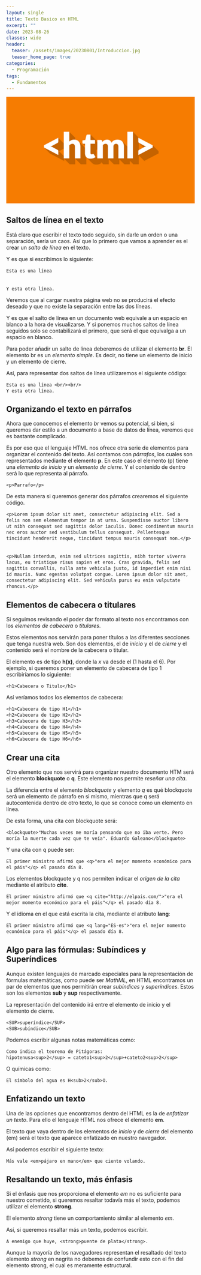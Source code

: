 ```yaml
---
layout: single
title: Texto Basico en HTML
excerpt: ""
date: 2023-08-26
classes: wide
header:
  teaser: /assets/images/20230801/Introduccion.jpg
  teaser_home_page: true
categories:
  - Programación
tags:
  - Fundamentos
---
```


![](/assets/images/20230801/Introduccion.jpg)

## Saltos de línea en el texto

Está claro que escribir el texto todo seguido, sin darle un orden o una separación, sería un caos. Así que lo primero que vamos a aprender es el crear un *salto de línea* en el texto.

Y es que si escribimos lo siguiente:

~~~
Esta es una línea


Y esta otra línea.
~~~

Veremos que al cargar nuestra página web no se producirá el efecto deseado y que no existe la separación entre las dos líneas.

Y es que el salto de línea en un documento web equivale a un espacio en blanco a la hora de visualizarse. Y si ponemos muchos saltos de línea seguidos solo se contabilizará el primero, que será el que equivalga a un espacio en blanco.

Para poder añadir un salto de línea deberemos de utilizar el elemento **br**. El elemento br es un *elemento simple*. Es decir, no tiene un elemento de inicio y un elemento de cierre.

Así, para representar dos saltos de línea utilizaremos el siguiente código:

~~~
Esta es una línea <br/><br/>
Y esta otra línea.
~~~

## Organizando el texto en párrafos

Ahora que conocemos el elemento *br* vemos su potencial, si bien, si queremos dar estilo a un documento a base de datos de línea, veremos que es bastante complicado.

Es por eso que el lenguaje HTML nos ofrece otra serie de elementos para organizar el contenido del texto. Así contamos con *párrafos*, los cuales son representados mediante el elemento **p**. En este caso el elemento (p) tiene una *elemento de inicio* y un *elemento de cierre*. Y el contenido de dentro será lo que representa al párrafo.

~~~
<p>Parrafo</p>
~~~

De esta manera si queremos generar dos párrafos crearemos el siguiente código.

~~~
<p>Lorem ipsum dolor sit amet, consectetur adipiscing elit. Sed a felis non sem elementum tempor in at urna. Suspendisse auctor libero ut nibh consequat sed sagittis dolor iaculis. Donec condimentum mauris nec eros auctor sed vestibulum tellus consequat. Pellentesque tincidunt hendrerit neque, tincidunt tempus mauris consequat non.</p>


<p>Nullam interdum, enim sed ultrices sagittis, nibh tortor viverra lacus, eu tristique risus sapien et eros. Cras gravida, felis sed sagittis convallis, nulla ante vehicula justo, id imperdiet enim nisi id mauris. Nunc egestas volutpat congue. Lorem ipsum dolor sit amet, consectetur adipiscing elit. Sed vehicula purus eu enim vulputate rhoncus.</p>
~~~

## Elementos de cabecera o titulares

Si seguimos revisando el poder dar formato al texto nos encontramos con los *elementos de cabecera* o *titulares*.

Estos elementos nos servirán para poner títulos a las diferentes secciones que tenga nuestra web. Son dos elementos, el de *inicio* y el de *cierre* y el contenido será el nombre de la cabecera o titular.

El elemento es de tipo **h(x)**, donde la *x* va desde el (1 hasta el 6). Por ejemplo, si queremos poner un elemento de cabecera de tipo 1 escribiríamos lo siguiente:

~~~
<h1>Cabecera o Titulo</h1>
~~~

Así veríamos todos los elementos de cabecera:

~~~
<h1>Cabecera de tipo H1</h1>
<h2>Cabecera de tipo H2</h2>
<h3>Cabecera de tipo H3</h3>
<h4>Cabecera de tipo H4</h4>
<h5>Cabecera de tipo H5</h5>
<h6>Cabecera de tipo H6</h6>
~~~

## Crear una cita

Otro elemento que nos servirá para organizar nuestro documento HTM será el elemento **blockquote** o **q**. Este elemento nos permite *reseñar una cita*.

La diferencia entre el elemento *blockquote* y elemento *q* es qué blockquote será un elemento de párrafo en si mismo, mientras que q será autocontenida dentro de otro texto, lo que se conoce como un elemento en línea.

De esta forma, una cita con blockquote será:

~~~
<blockquote>"Muchas veces me moría pensando que no iba verte. Pero moría la muerte cada vez que te veía". Eduardo Galeano</blockquote>
~~~

Y una cita con q puede ser:

~~~
El primer ministro afirmó que <q>"era el mejor momento económico para el páis"</q> el pasado día 8.
~~~

Los elementos blockquote y q nos permiten indicar el *origen de la cita* mediante el atributo **cite**.

~~~
El primer ministro afirmó que <q cite="http://elpais.com/">"era el mejor momento económico para el páis"</q> el pasado día 8.
~~~

Y el idioma en el que está escrita la cita, mediante el atributo **lang**:

~~~
El primer ministro afirmó que <q lang="ES-es">"era el mejor momento económico para el páis"</q> el pasado día 8.
~~~

## Algo para las fórmulas: Subíndices y Superíndices

Aunque existen lenguajes de marcado especiales para la representación de fórmulas matemáticas, como puede ser *MathML*, en HTML encontramos un par de elementos que nos permitirán crear *subíndices* y *superíndices*. Estos son los elementos **sub** y **sup** respectivamente.

La representación del contenido irá entre el elemento de inicio y el elemento de cierre.

~~~
<SUP>superíndice</SUP>
<SUB>subíndice</SUB>
~~~

Podemos escribir algunas notas matemáticas como:

~~~
Como indica el teorema de Pitágoras:
hipotenusa<sup>2</sup> = cateto1<sup>2</sup>+cateto2<sup>2</sup>
~~~

O químicas como:

~~~
El símbolo del agua es H<sub>2</sub>O.
~~~

## Enfatizando un texto

Una de las opciones que encontramos dentro del HTML es la de *enfatizar un texto*. Para ello el lenguaje HTML nos ofrece el elemento **em**.

El texto que vaya dentro de los elementos de *inicio* y de *cierre* del elemento (em) será el texto que aparece enfatizado en nuestro navegador.

Así podemos escribir el siguiente texto:

~~~
Más vale <em>pájaro en mano</em> que ciento volando.
~~~

## Resaltando un texto, más énfasis

Si el énfasis que nos proporciona el elemento *em* no es suficiente para nuestro cometido, si queremos resaltar todavía más el texto, podemos utilizar el elemento **strong**.

El elemento *strong* tiene un comportamiento similar al elemento *em*.

Así, si queremos resaltar más un texto, podemos escribir.

~~~
A enemigo que huye, <strong>puente de plata</strong>.
~~~

Aunque la mayoría de los navegadores representan el resaltado del texto elemento *strong* en negrita no debemos de confundir esto con el fin del elemento strong, el cual es meramente estructural.